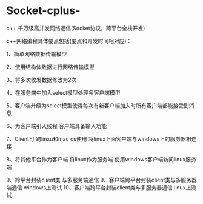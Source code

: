 ﻿# Socket-cplus-
c++
千万级高并发网络通信(Socket协议，跨平台全栈开发)


c++网络编程具体要点包括(要点和开发时间相对应)：


1、简单网络数据传输模型


2、使用结构体数据进行网络传输模型


3、将多次收发数据修改为2次


4、在服务端中加入select模型处理多客户端模型


5、客户端升级为select模型使得每次有新客户端加入时所有客户端都能接受到消息


6、为客户端引入线程 客户端具备输入功能


7、Client可 跨linxu和mac os使用  将linux上面客户端与windows上的服务器相连接


8、将其他平台作为客户端 将linux作为服务端 使用windows客户端访问linux服务端


9、跨平台封装client类 与多服务端通信
9、客户端跨平台封装client类与多服务器端通信 windows上测试
10、客户端跨平台封装client类与多服务器通信 linux上测试